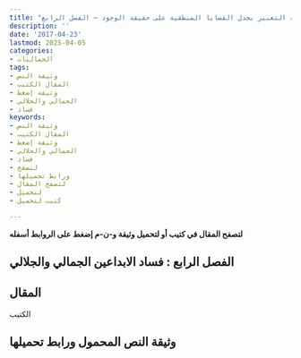 ```yaml
---
title: "قضية التعبير بجدل القضايا المنطقية على حقيقة الوجود – الفصل الرابع"
description: ''
date: '2017-04-23'
lastmod: 2025-04-05
categories:
- الجماليات
tags:
- وثيقة النص
- المقال الكتيب
- وثيقة إضغط
- الجمالي والجلالي
- فساد
keywords:
- وثيقة النص
- المقال الكتيب
- وثيقة إضغط
- الجمالي والجلالي
- فساد
- لتصفح
- ورابط تحميلها
- لتصفح المقال
- لتحميل
- كتيب لتحميل

---
```

**لتصفح المقال في كتيب أو لتحميل وثيقة و-ن-م إضغط على الروابط أسفله**

## **الفصل الرابع : فساد الابداعين الجمالي والجلالي**

## المقال

الكتيب

## وثيقة النص المحمول ورابط تحميلها

###
